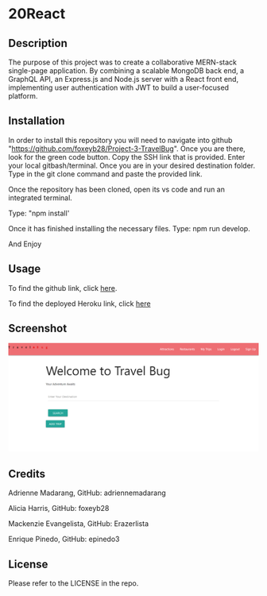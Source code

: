 # 20React

## Description

The purpose of this project was to create a collaborative MERN-stack single-page application. By combining a scalable MongoDB back end, a GraphQL API, an Express.js and Node.js server with a React front end, implementing user authentication with JWT to build a user-focused platform.

## Installation
In order to install this repository you will need to navigate into github "https://github.com/foxeyb28/Project-3-TravelBug". 
Once you are there, look for the green code button. 
Copy the SSH link that is provided. 
Enter your local gitbash/terminal. 
Once you are in your desired destination folder. 
Type in the git clone command and paste the provided link. 

Once the repository has been cloned, open its vs code and run an integrated terminal.

Type: "npm install'

Once it has finished installing the necessary files. Type: npm run develop.

And Enjoy

## Usage
To find the github link, click [here](https://github.com/foxeyb28/Project-3-TravelBug).

To find the deployed Heroku link, click [here](https://travelbug-6245922857e9.herokuapp.com)


## Screenshot

![](./public/images/TravelBug.PNG)

## Credits
Adrienne Madarang, GitHub: adriennemadarang

Alicia Harris, GitHub: foxeyb28

Mackenzie Evangelista, GitHub: Erazerlista 

Enrique Pinedo, GitHub: epinedo3

## License

Please refer to the LICENSE in the repo.
